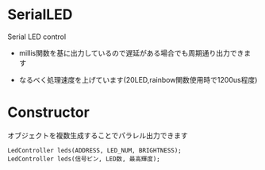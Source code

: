# SerialLED
Serial LED control

- millis関数を基に出力しているので遅延がある場合でも周期通り出力できます

- なるべく処理速度を上げています(20LED,rainbow関数使用時で1200us程度)

# Constructor

オブジェクトを複数生成することでパラレル出力できます

```
LedController leds(ADDRESS, LED_NUM, BRIGHTNESS);
LedController leds(信号ピン, LED数, 最高輝度);
```
